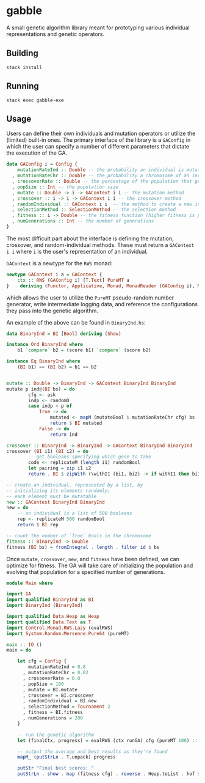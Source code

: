 # gabble

A small genetic algorithm library meant for prototyping various individual representations and genetic operators.


## Building
`stack install`

## Running
`stack exec gabble-exe`

## Usage

Users can define their own individuals and mutation operators or utilize the (limited) built-in ones. The primary interface of the library is a `GAConfig` in which the user can specify a number of different parameters that dictate the execution of the GA.

```haskell
data GAConfig i = Config {
    mutationRateInd :: Double -- the probability an individual is mutated
  , mutationRateChr :: Double -- the probability a chromosome of an individual is mutated
  , crossoverRate :: Double -- the percentage of the population that gets replaced through recombination
  , popSize :: Int -- the population size
  , mutate :: Double -> i -> GAContext i i -- the mutation method
  , crossover :: i -> i -> GAContext i i -- the crossover method
  , randomIndividual :: GAContext i i  -- the method to create a new individual
  , selectionMethod :: SelectionMethod -- the selection method
  , fitness :: i -> Double -- the fitness function (higher fitness is preferred)
  , numGenerations :: Int -- the number of generations
}
```

The most difficult part about the interface is defining the mutation, crossover, and random-individual methods. These must return a `GAContext i i` where `i` is the user's representation of an individual.

`GAContext` is a newtype for the `RWS` monad:

```haskell
newtype GAContext i a = GAContext {
    ctx :: RWS (GAConfig i) [T.Text] PureMT a
}    deriving (Functor, Applicative, Monad, MonadReader (GAConfig i), MonadWriter [T.Text])
```

which allows the user to utilize the `PureMT` pseudo-random number generator, write intermediate logging data, and reference the configurations they pass into the genetic algorithm.

An example of the above can be found in `BinaryInd.hs`:

```haskell
data BinaryInd = BI [Bool] deriving (Show)

instance Ord BinaryInd where
    b1 `compare` b2 = (score b1) `compare` (score b2)

instance Eq BinaryInd where
    (BI b1) == (BI b2) = b1 == b2


mutate :: Double -> BinaryInd -> GAContext BinaryInd BinaryInd
mutate p ind@(BI bs) = do
        cfg <- ask
        indp <- randomD
        case indp < p of
            True -> do
                mutated <- mapM (mutateBool $ mutationRateChr cfg) bs
                return $ BI mutated
            False -> do
                return ind

crossover :: BinaryInd -> BinaryInd -> GAContext BinaryInd BinaryInd
crossover (BI i1) (BI i2) = do
        -- get booleans specifying which gene to take
        code <- replicateM (length i1) randomBool
        let pairing = zip i1 i2
        return . BI $ zipWith (\withI1 (bi1, bi2) -> if withI1 then bi1 else bi2) code pairing

-- create an individual, represented by a list, by
-- initializing its elements randomly;
-- each element must be mutatable
new :: GAContext BinaryInd BinaryInd
new = do
    -- an individual is a list of 500 booleans
    rep <- replicateM 500 randomBool
    return $ BI rep

-- count the number of `True` bools in the chromosome
fitness :: BinaryInd -> Double
fitness (BI bs) = fromIntegral . length . filter id $ bs
```

Once `mutate`, `crossover`, `new`, and `fitness` have been defined, we can optimize for fitness. The GA will take care of initializing the population and evolving that population for a specified number of generations.

```haskell
module Main where

import GA
import qualified BinaryInd as BI
import BinaryInd (BinaryInd)

import qualified Data.Heap as Heap
import qualified Data.Text as T
import Control.Monad.RWS.Lazy (evalRWS)
import System.Random.Mersenne.Pure64 (pureMT)

main :: IO ()
main = do

    let cfg = Config {
        mutationRateInd = 0.8
      , mutationRateChr = 0.02
      , crossoverRate = 0.8
      , popSize = 100
      , mutate = BI.mutate
      , crossover = BI.crossover
      , randomIndividual = BI.new
      , selectionMethod = Tournament 2
      , fitness = BI.fitness
      , numGenerations = 200
    }

    -- run the genetic algorithm
    let (finalCtx, progress) = evalRWS (ctx runGA) cfg (pureMT 100) :: (GASnapshot BinaryInd, [T.Text])

    -- output the average and best results as they're found
    mapM_ (putStrLn . T.unpack) progress

    putStr "Final best scores: "
    putStrLn . show . map (fitness cfg) . reverse . Heap.toList . hof $ finalCtx
```